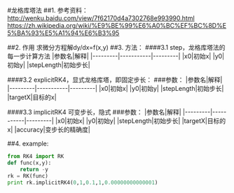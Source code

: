#龙格库塔法
##1. 参考资料：
http://wenku.baidu.com/view/7f62170d4a7302768e993990.html
https://zh.wikipedia.org/wiki/%E9%BE%99%E6%A0%BC%EF%BC%8D%E5%BA%93%E5%A1%94%E6%B3%95

##2.  作用
求微分方程解dy/dx=f(x,y)
##3.  方法：
####3.1 step，龙格库塔法的每一步计算方法
|参数名|解释|
|---------|-----------|---------|
|x0|初始x|
|y0|初始y|
|stepLength|初始步长|

####3.2 explicitRK4，显式龙格库塔，即固定步长：
###参数：
|参数名|解释|
|---------|-----------|---------|
|x0|初始x|
|y0|初始y|
|stepLength|初始步长|
|targetX|目标的x|


####3.3 implicitRK4 可变步长，隐式
###参数：
|参数名|解释|
|---------|-----------|---------|
|x0|初始x|
|y0|初始y|
|stepLength|初始步长|
|targetX|目标的x|
|accuracy|变步长的精确度|

##4. example:
``` python
from RK4 import RK
def func(x,y):
	return -y
rk = RK(func)
print rk.implicitRK4(0,1,0.1,1,0.00000000000001)
```